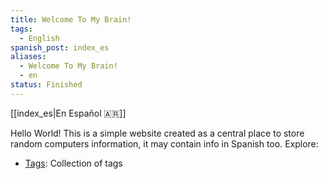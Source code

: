 ```yaml
---
title: Welcome To My Brain!
tags:
  - English
spanish_post: index_es
aliases:
  - Welcome To My Brain!
  - en
status: Finished
---
```

[[index_es|En Español 🇦🇷]]

Hello World!
This is a simple website created as a central place to store random computers information, it may contain info in Spanish too.
Explore:
- [Tags](https://brain.kevin.net.ar/tags/): Collection of tags
